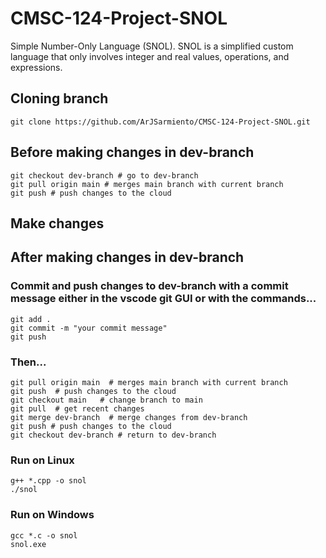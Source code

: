 # CMSC-124-Project-SNOL
Simple Number-Only Language (SNOL). SNOL is a simplified custom language that only involves integer and real values, operations, and expressions.

## Cloning branch
```shell
git clone https://github.com/ArJSarmiento/CMSC-124-Project-SNOL.git
```

## Before making changes in dev-branch
```shell
git checkout dev-branch # go to dev-branch
git pull origin main # merges main branch with current branch
git push # push changes to the cloud 
```

## Make changes

## After making changes in dev-branch
### Commit and push changes to dev-branch with a commit message either in the vscode git GUI or with the commands...
```shell
git add .
git commit -m "your commit message"
git push
```
### Then...
```shell
git pull origin main  # merges main branch with current branch
git push  # push changes to the cloud 
git checkout main   # change branch to main
git pull  # get recent changes 
git merge dev-branch  # merge changes from dev-branch
git push # push changes to the cloud 
git checkout dev-branch # return to dev-branch
```

### Run on Linux
```shell
g++ *.cpp -o snol
./snol
```


### Run on Windows
```shell
gcc *.c -o snol
snol.exe
```
